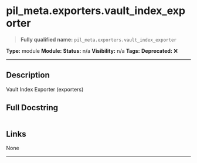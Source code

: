 # pil_meta.exporters.vault_index_exporter
> **Fully qualified name:** `pil_meta.exporters.vault_index_exporter`

**Type:** module
**Module:** 
**Status:** n/a
**Visibility:** n/a
**Tags:** 
**Deprecated:** ❌

---

## Description
Vault Index Exporter (exporters)

## Full Docstring
```

```

## Links
None

---
